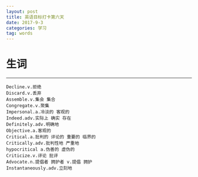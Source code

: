 ```yaml
---
layout: post
title: 英语目标打卡第六天
date: 2017-9-3
categories: 学习
tag: words
---
```

# 生词

----------------------------
    Decline.v.拒绝
    Discard.v.丢弃
    Assemble.v.集会 集合
    Congregate.v.聚集
    Impersonal.a.冷淡的 客观的
    Indeed.adv.实际上 确实 存在
    Definitely.adv.明确地
    Objective.a.客观的
    Critical.a.批判的 评论的 重要的 临界的
    Critically.adv.批判性地 严重地
    hypocritical a.伪善的 虚伪的
    Criticize.v.评论 批评
    Advocate.n.提倡者 拥护者 v.提倡 拥护
    Instantaneously.adv.立刻地

